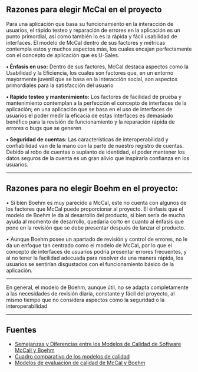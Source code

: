 ## Razones para elegir McCal en el proyecto
Para una aplicación que basa su funcionamiento en la interacción de usuarios, el rápido testeo y reparación de errores en la aplicación es un punto primordial, así como también lo es la rápida y fácil usabilidad de interfaces. El modelo de McCal dentro de sus factores y métricas contempla estos y muchos aspectos más, los cuales encajan perfectamente con el concepto de aplicación que es U-Sales. 

  **• Énfasis en uso:**
  Dentro de sus factores, McCal destaca aspectos como la Usabilidad y la Eficiencia, los cuales son factores que, en un entorno mayormente juvenil que se basa en la interacción social, son aspectos primordiales para la satisfacción del usuario

  **• Rápido testeo y mantenimiento:**
  Los factores de facilidad de prueba y mantenimiento contemplan a la perfección el concepto de interfaces de la aplicación; en una aplicación que se basa en el uso de interfaces de usuarios el poder medir la eficacia de estas interfaces es demasiado benéfico para la revisión de funcionamiento y la reparación rápida de errores o bugs que se generen

  **•	Seguridad de cuentas:**
  Las características de interoperabilidad y confiabilidad van de la mano con la parte de nuestro registro de cuentas. Debido al robo de cuentas o suplanto de identidad, el poder mantener los datos seguros de la cuenta es un gran alivio que inspiraría confianza en los usuarios. 

-----------
## Razones para no elegir Boehm en el proyecto: 
• Si bien Boehm es muy parecido a McCal, este no cuenta con algunos de los factores que McCal puede proporcionar al proyecto. El énfasis que el modelo de Boehm le da al desarrollo del producto, si bien sería de mucha ayuda al momento de desarrollo, quedaría corto en cuanto al énfasis que pone en la revisión que se debe presentar después de lanzar el producto.

• Aunque Boehm posee un apartado de revisión y control de errores, no le da un enfoque tan centrado como el modelo de McCal, por lo que el concepto de interfaces de usuarios podría presentar errores frecuentes, y al no tener la facilidad adecuada para resolver de una manera rápida, los usuarios se sentirían disgustados con el funcionamiento básico de la aplicación. 

--------------

 En general, el modelo de Boehm, aunque útil, no se adapta completamente a las necesidades de revisión diaria, constante y fácil del proyecto, al mismo tiempo que no considera aspectos como la seguridad o la interoperabilidad 

--------------


## Fuentes 
* [Semejanzas y Diferencias entre los Modelos de Calidad de Software McCall y Boehm](https://www.studocu.com/latam/document/universidad-nacional-autonoma-de-nicaragua-managua/ingenieria-del-software/ensayo/5406623)
*  [Cuadro comparativo de los modelos de calidad](https://profelozano.files.wordpress.com/2015/10/eduard_lozano_cuadrocomparativo_actividad2_2.pdf)
*  [Modelos de evaluación de calidad de McCal y Boehm](https://sites.google.com/view/arredondo-idarraga-evalred/modelo-de-calidad-de-mccall-y-boehm)
